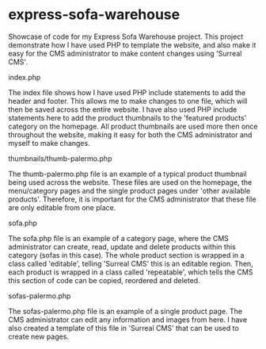 express-sofa-warehouse
======================

Showcase of code for my Express Sofa Warehouse project. This project demonstrate how I have used PHP to template the 
website, and also make it easy for the CMS administrator to make content changes using 'Surreal CMS'.

index.php

The index file shows how I have used PHP include statements to add the header and footer. This allows me to make 
changes to one file, which will then be saved across the entire website.
I have also used PHP include statements here to add the product thumbnails to the 'featured products' category on the
homepage. 
All product thumbnails are used more then once throughout the website, making it easy for both the CMS administrator
and myself to make changes.

thumbnails/thumb-palermo.php

The thumb-palermo.php file is an example of a typical product thumbnail being used across the website. These files are 
used on the homepage, the menu/category pages and the single product pages under 'other available products'. Therefore, 
it is important for the CMS administrator that these file are only editable from one place.

sofa.php

The sofa.php file is an example of a category page, where the CMS administrator can create, read, update and delete
products within this category (sofas in this case). The whole product section is wrapped in a class called 'editable', 
telling 'Surreal CMS' this is an editable region. Then, each product is wrapped in a class called 'repeatable', which 
tells the CMS this section of code can be copied, reordered and deleted. 

sofas-palermo.php

The sofas-palermo.php file is an example of a single product page. The CMS administrator can edit any information 
and images from here. I have also created a template of this file in 'Surreal CMS' that can be used to create new pages.
